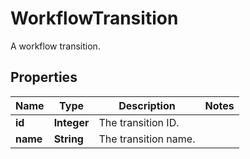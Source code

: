 

# WorkflowTransition

A workflow transition.

## Properties

| Name | Type | Description | Notes |
|------------ | ------------- | ------------- | -------------|
|**id** | **Integer** | The transition ID. |  |
|**name** | **String** | The transition name. |  |



